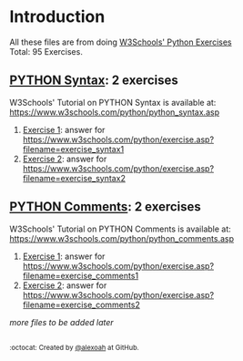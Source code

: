 # Introduction
All these files are from doing [W3Schools' Python Exercises](https://www.w3schools.com/python/python_exercises.asp)  
Total: 95 Exercises.

## [PYTHON Syntax](./PY-Syntax): 2 exercises
W3Schools' Tutorial on PYTHON Syntax is available at: https://www.w3schools.com/python/python_syntax.asp

1. [Exercise 1](./PY-Syntax/pySyntaxE1.py): answer for https://www.w3schools.com/python/exercise.asp?filename=exercise_syntax1
2. [Exercise 2](./PY-Syntax/pySyntaxE2.py): answer for https://www.w3schools.com/python/exercise.asp?filename=exercise_syntax2

## [PYTHON Comments](./PY-Comments): 2 exercises
W3Schools' Tutorial on PYTHON Comments is available at: https://www.w3schools.com/python/python_comments.asp

1. [Exercise 1](./PY-Comments/pyCommentsE1.py): answer for https://www.w3schools.com/python/exercise.asp?filename=exercise_comments1
2. [Exercise 2](./PY-Comments/pyCommentsE2.py): answer for https://www.w3schools.com/python/exercise.asp?filename=exercise_comments2

_more files to be added later_





##
<sup>:octocat: Created by [@alexoah](http://github.com/alexoah) at GitHub.</sup>